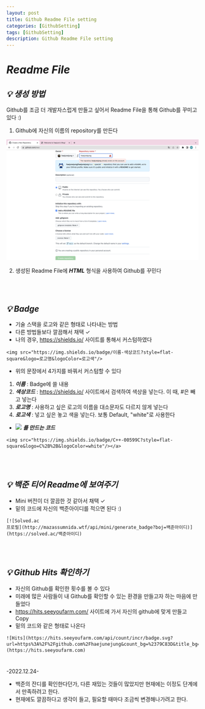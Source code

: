 ```yaml
---
layout: post
title: Github Readme File setting
categories: [GithubSetting]
tags: [GithubSetting]
description: Github Readme File setting
---
```


# ***Readme File***

## ***💡 생성 방법***

Github를 조금 더 개발자스럽게 만들고 싶어서 Readme File을 통해 Github를 꾸미고 있다 :)      

1. Github에 자신의 이름의 repository를 만든다

![CreateRepo](../../../jepgSet/CreateRepo.jepg.png)

2. 생성된 Readme File에 ***HTML*** 형식을 사용하여 Github를 꾸민다

<br><br/>


## ***💡 Badge***

- 기술 스택을 로고와 같은 형태로 나타내는 방법
- 다른 방법들보다 깔끔해서 채택 ✓
- 나의 경우, https://shields.io/ 사이트를 통해서 커스텀하였다

```
<img src="https://img.shields.io/badge/이름-색상코드?style=flat-square&logo=로고명&logoColor=로고색"/>
```

- 위의 문장에서 4가지를 바꿔서 커스텀할 수 있다

1. ***이름*** : Badge에 쓸 내용
2. ***색상코드*** : https://shields.io/ 사이트에서 검색하여 색상을 넣는다. 이 때, #은 빼고 넣는다
3. ***로고명*** : 사용하고 싶은 로고의 이름을 대소문자도 다르지 않게 넣는다
4. ***로고색*** : 넣고 싶은 놓고 색을 넣는다. 보통 Default, "white"로 사용한다


- <img src="https://img.shields.io/badge/C++-00599C?style=flat-square&logo=C%2B%2B&logoColor=white"/></a> ***를 만드는 코드***
```
<img src="https://img.shields.io/badge/C++-00599C?style=flat-square&logo=C%2B%2B&logoColor=white"/></a> 
```

<br><br/>


## ***💡 백준 티어 Readme에 보여주기***

- Mini 버전이 더 깔끔한 것 같아서 채택 ✓
- 밑의 코드에 자신의 백준아이디를 적으면 된다 :)

```
[![Solved.ac
프로필](http://mazassumnida.wtf/api/mini/generate_badge?boj=백준아이디)](https://solved.ac/백준아이디)
```


<br><br/>

## ***💡 Github Hits 확인하기***

- 자신의 Github를 확인한 횟수를 볼 수 있다
- 미래에 많은 사람들이 내 Github를 확인할 수 있는 환경을 만들고자 하는 마음에 만들었다
- https://hits.seeyoufarm.com/ 사이트에 가서 자신의 github에 맞게 만들고 Copy
- 밑의 코드와 같은 형태로 나온다

```
![Hits](https://hits.seeyoufarm.com/api/count/incr/badge.svg?url=https%3A%2F%2Fgithub.com%2Fhaejunejung&count_bg=%2379C83D&title_bg=%23555555&icon=android.svg&icon_color=%23E7E7E7&title=hits&edge_flat=true)](https://hits.seeyoufarm.com)
```

#

-2022.12.24-

- 백준의 잔디를 확인한다던가, 다른 재밌는 것들이 많았지만 현재에는 이정도 단계에서 만족하려고 한다.
- 현재에도 깔끔하다고 생각이 들고, 필요할 때마다 조금씩 변경해나가려고 한다.